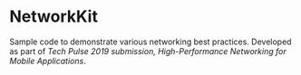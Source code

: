 # NetworkKit

Sample code to demonstrate various networking best practices. Developed as part of *Tech Pulse 2019 submission, High-Performance Networking for Mobile Applications*.

